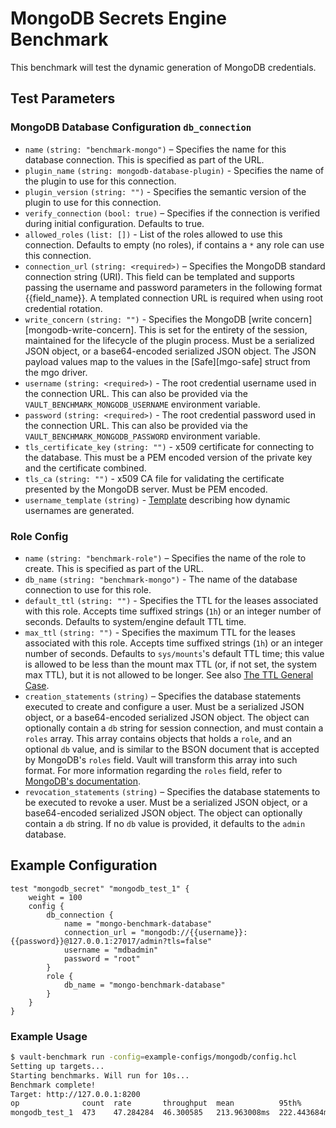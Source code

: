 # MongoDB Secrets Engine Benchmark
This benchmark will test the dynamic generation of MongoDB credentials.

## Test Parameters
### MongoDB Database Configuration `db_connection`
- `name` `(string: "benchmark-mongo")` – Specifies the name for this database
  connection. This is specified as part of the URL.
- `plugin_name` `(string: mongodb-database-plugin)` - Specifies the name of the plugin to use
  for this connection.
- `plugin_version` `(string: "")` - Specifies the semantic version of the plugin to use for this connection.
- `verify_connection` `(bool: true)` – Specifies if the connection is verified
  during initial configuration. Defaults to true.
- `allowed_roles` `(list: [])` - List of the roles allowed to use this connection.
  Defaults to empty (no roles), if contains a `*` any role can use this connection.
- `connection_url` `(string: <required>)` – Specifies the MongoDB standard
  connection string (URI). This field can be templated and supports passing the
  username and password parameters in the following format {{field_name}}. A
  templated connection URL is required when using root credential rotation.
- `write_concern` `(string: "")` - Specifies the MongoDB [write
  concern][mongodb-write-concern]. This is set for the entirety of the session,
  maintained for the lifecycle of the plugin process. Must be a serialized JSON
  object, or a base64-encoded serialized JSON object. The JSON payload values
  map to the values in the [Safe][mgo-safe] struct from the mgo driver.
- `username` `(string: <required>)` - The root credential username used in the connection URL. This can also be provided via the `VAULT_BENCHMARK_MONGODB_USERNAME` environment variable.
- `password` `(string: <required>)` - The root credential password used in the connection URL. This can also be provided via the `VAULT_BENCHMARK_MONGODB_PASSWORD` environment variable.
- `tls_certificate_key` `(string: "")` - x509 certificate for connecting to the database.
  This must be a PEM encoded version of the private key and the certificate combined.
- `tls_ca` `(string: "")` - x509 CA file for validating the certificate presented by the
  MongoDB server. Must be PEM encoded.
- `username_template` `(string)` - [Template](https://developer.hashicorp.com/vault/docs/concepts/username-templating) describing how
  dynamic usernames are generated.



### Role Config
- `name` `(string: "benchmark-role")` – Specifies the name of the role to create. This
  is specified as part of the URL.
- `db_name` `(string: "benchmark-mongo")` - The name of the database connection to use
  for this role.
- `default_ttl` `(string: "")` - Specifies the TTL for the leases
  associated with this role. Accepts time suffixed strings (`1h`) or an integer
  number of seconds. Defaults to system/engine default TTL time.
- `max_ttl` `(string: "")` - Specifies the maximum TTL for the leases
  associated with this role. Accepts time suffixed strings (`1h`) or an integer
  number of seconds. Defaults to `sys/mounts`'s default TTL time; this value is allowed to be less than the mount max TTL (or, if not set, the system max TTL), but it is not allowed to be longer. See also [The TTL General Case](https://developer.hashicorp.com/vault/docs/concepts/tokens#the-general-case).
- `creation_statements` `(string)` – Specifies the database
  statements executed to create and configure a user. Must be a
  serialized JSON object, or a base64-encoded serialized JSON object.
  The object can optionally contain a `db` string for session connection,
  and must contain a `roles` array. This array contains objects that holds
  a `role`, and an optional `db` value, and is similar to the BSON document that
  is accepted by MongoDB's `roles` field. Vault will transform this array into
  such format. For more information regarding the `roles` field, refer to
  [MongoDB's documentation](https://docs.mongodb.com/manual/reference/method/db.createUser/).
- `revocation_statements` `(string)` – Specifies the database statements to
  be executed to revoke a user. Must be a serialized JSON object, or a base64-encoded
  serialized JSON object. The object can optionally contain a `db` string. If no
  `db` value is provided, it defaults to the `admin` database.

## Example Configuration
```hcl
test "mongodb_secret" "mongodb_test_1" {
    weight = 100
    config {
        db_connection {
            name = "mongo-benchmark-database"
            connection_url = "mongodb://{{username}}:{{password}}@127.0.0.1:27017/admin?tls=false"
            username = "mdbadmin"
            password = "root"
        }
        role {
            db_name = "mongo-benchmark-database"
        }
    }
}
```

### Example Usage

```bash
$ vault-benchmark run -config=example-configs/mongodb/config.hcl
Setting up targets...
Starting benchmarks. Will run for 10s...
Benchmark complete!
Target: http://127.0.0.1:8200
op              count  rate       throughput  mean          95th%         99th%         successRatio
mongodb_test_1  473    47.284284  46.300585   213.963008ms  222.443684ms  228.1842ms  100.00%
```
